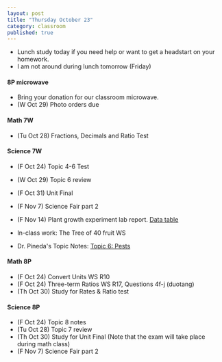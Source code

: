 ```yaml
---
layout: post
title: "Thursday October 23"
category: classroom
published: true
---
```

* Lunch study today if you need help or want to get a headstart on your homework.
* I am not around during lunch tomorrow (Friday)

#### 8P microwave
* Bring your donation for our classroom microwave. 
* (W Oct 29) Photo orders due

#### Math 7W
* (Tu Oct 28) Fractions, Decimals and Ratio Test

#### Science 7W
* (F Oct 24) Topic 4-6 Test
* (W Oct 29) Topic 6 review
* (F Oct 31) Unit Final

* (F Nov 7) Science Fair part 2
* (F Nov 14) Plant growth experiment lab report. [Data table](https://www.dropbox.com/s/sosqormxox53y8g/Bean%20Germination%20Experiment%20Observations%20Template%20Data%20Tables.docx?dl=0)

* In-class work: The Tree of 40 fruit WS
* Dr. Pineda's  Topic Notes: [Topic 6: Pests](http://drpineda.ca/classroom/notes/Science7/PlantsForFoodAndFibre/Topic6-Pests.html)

#### Math 8P
* (F Oct 24) Convert Units WS R10
* (F Oct 24) Three-term Ratios WS R17, Questions 4f-j (duotang)
* (Th Oct 30) Study for Rates & Ratio test

#### Science 8P
* (F Oct 24) Topic 8 notes
* (Tu Oct 28) Topic 7 review
* (Th Oct 30) Study for Unit Final (Note that the exam will take place during math class)
* (F Nov 7) Science Fair part 2

